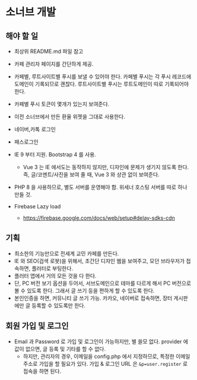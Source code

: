 # 소너브 개발

## 해야 할 일

* 최상위 README.md 파일 참고
* 카페 관리자 페이지를 간단하게 제공.
* 카페별, 루트사이트별 푸시를 보낼 수 있어야 한다. 카페별 푸시는 각 푸시 레코드에 도메인이 기록되므로 괜찮다. 루트사이트별 푸시는 루트도메인이 따로 기록되어야한다.
* 카페별 푸시 토큰이 몇개가 있는지 보여준다.
* 이전 소너브에서 만든 환율 위젯을 그대로 사용한다.
* 네이버,카톡 로그인
* 패스로그인
* IE 9 부터 지원. Bootstrap 4 를 사용.
  * Vue 3 는 IE 에서도는 동작하지 않지만, 디자인에 문제가 생기지 않도록 한다. 즉, 글/코멘트/사진을 보여 줄 때, Vue 3 와 상관 없이 보여준다.
  
* PHP 8 을 사용하므로, 별도 서버를 운영해야 함. 위세너 호스팅 서버를 따로 하나 만들 것.
* Firebase Lazy load
  - https://firebase.google.com/docs/web/setup#delay-sdks-cdn


## 기획

* 최소한의 기능만으로 전세계 교민 카페를 만든다.
* IE 와 SEO(검색 로봇)을 위해서, 초간단 디자인 웹을 보여주고, 모던 브라우저가 접속하면, 플러터로 부팅한다.
* 플러터 앱에서 거의 모든 것을 다 한다.
* 단,  PC 버전 보기 옵션을 두어서, 서브도메인으로 테마를 다르게 해서 PC 버전으로 볼 수 있도록 한다. 그래서 글 쓰기 등을 편하게 할 수 있도록 한다.
* 본인인증을 하면, 커뮤니티 글 쓰기 가능. 카카오, 네이버로 접속하면, 장터 게시판에만 글 등록할 수 있도록만 한다.



## 회원 가입 및 로그인

* Email 과 Password 로 가입 및 로그인이 가능하지만, 별 쓸모 없다. provider 에 값이 없으면, 글 등록 및 기타를 할 수 없다.
  * 하지만, 관리자의 경우, 이메일을 config.php 에서 지정하므로, 특정한 이메일 주소로 가입을 할 필요가 있다.
    가입 & 로그인 URL 은 `&p=user.register` 로 접속을 하면 된다.
